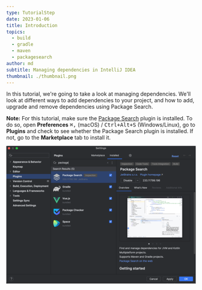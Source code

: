 ```yaml
---
type: TutorialStep
date: 2023-01-06
title: Introduction
topics:
  - build
  - gradle
  - maven
  - packagesearch
author: md
subtitle: Managing dependencies in IntelliJ IDEA
thumbnail: ./thumbnail.png
---
```


In this tutorial, we're going to take a look at managing dependencies. We'll look at different ways to add dependencies to your project, and how to add, upgrade and remove dependencies using Package Search.

**Note:** For this tutorial, make sure the [Package Search](https://plugins.jetbrains.com/plugin/12507-package-search) plugin is installed. To do so, open **Preferences**
<kbd>⌘,</kbd> (macOS) / <kbd>Ctrl+Alt+S</kbd> (Windows/Linux), go to **Plugins** and check to see whether the Package Search plugin is installed. If not, go to the **Marketplace** tab to install it.

![Package Search plugin](plugin.png)
